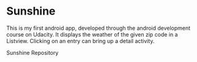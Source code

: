 # Sunshine

This is my first android app, developed through the android development course on Udacity.
It displays the weather of the given zip code in a Listview. Clicking on an entry can bring up a detail activity.

Sunshine Repository
